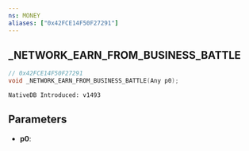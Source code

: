 ```yaml
---
ns: MONEY
aliases: ["0x42FCE14F50F27291"]
---
```

## _NETWORK_EARN_FROM_BUSINESS_BATTLE

```c
// 0x42FCE14F50F27291
void _NETWORK_EARN_FROM_BUSINESS_BATTLE(Any p0);
```

```
NativeDB Introduced: v1493
```

## Parameters
* **p0**:
